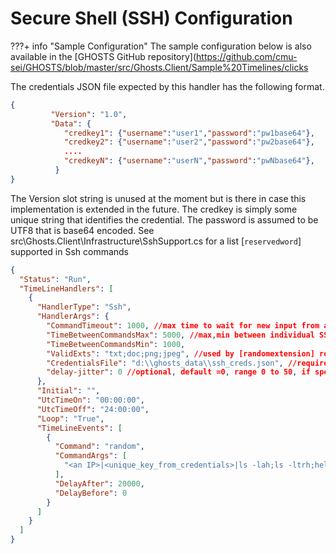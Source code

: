 # Secure Shell (SSH) Configuration

???+ info "Sample Configuration"
    The sample configuration below is also available in the [GHOSTS GitHub repository](<https://github.com/cmu-sei/GHOSTS/blob/master/src/Ghosts.Client/Sample%20Timelines/clicks>

The credentials JSON file expected by this handler has the following format.

```json
{
         "Version": "1.0",
         "Data": {
            "credkey1": {"username":"user1","password":"pw1base64"},
            "credkey2": {"username":"user2","password":"pw2base64"},
            ....
            "credkeyN": {"username":"userN","password":"pwNbase64"},
          }
}
```

The Version slot string is unused at the moment but is there in case this implementation is extended in the future. The credkey is simply some unique string that identifies the credential. The password is assumed to be UTF8 that is base64 encoded. See src\Ghosts.Client\Infrastructure\SshSupport.cs for a list [`reservedword`] supported in Ssh commands

```json
{
  "Status": "Run",
  "TimeLineHandlers": [
    {
      "HandlerType": "Ssh",
      "HandlerArgs": {
        "CommandTimeout": 1000, //max time to wait for new input from an SSH command execution
        "TimeBetweenCommandsMax": 5000, //max,min between individual SSH commands
        "TimeBetweenCommandsMin": 1000,
        "ValidExts": "txt;doc;png;jpeg", //used by [randomextension] reserved word, choose random extension from this list
        "CredentialsFile": "d:\\ghosts_data\\ssh_creds.json", //required, file path to a JSON file containing the SSH credentials
        "delay-jitter": 0 //optional, default =0, range 0 to 50, if specified, DelayAfter varied by delay-%jitter*delay to delay+%jitter*delay
      },
      "Initial": "",
      "UtcTimeOn": "00:00:00",
      "UtcTimeOff": "24:00:00",
      "Loop": "True",
      "TimeLineEvents": [
        {
          "Command": "random",
          "CommandArgs": [
            "<an IP>|<unique_key_from_credentials>|ls -lah;ls -ltrh;help;pwd;date;time;uptime;uname -a;df -h;cd ~;cd [remotedirectory];touch [randomname].[randomextension];mkdir [randomname]"  //<serverIP>|<credKey|<commmandList>
          ],
          "DelayAfter": 20000,
          "DelayBefore": 0
        }
      ]
    }
  ]
}
```
